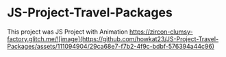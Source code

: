 # JS-Project-Travel-Packages

This project was JS Project with Animation https://zircon-clumsy-factory.glitch.me/![image](https://github.com/howkat23/JS-Project-Travel-Packages/assets/111094904/29ca68e7-f7b2-4f9c-bdbf-576394a44c96)
